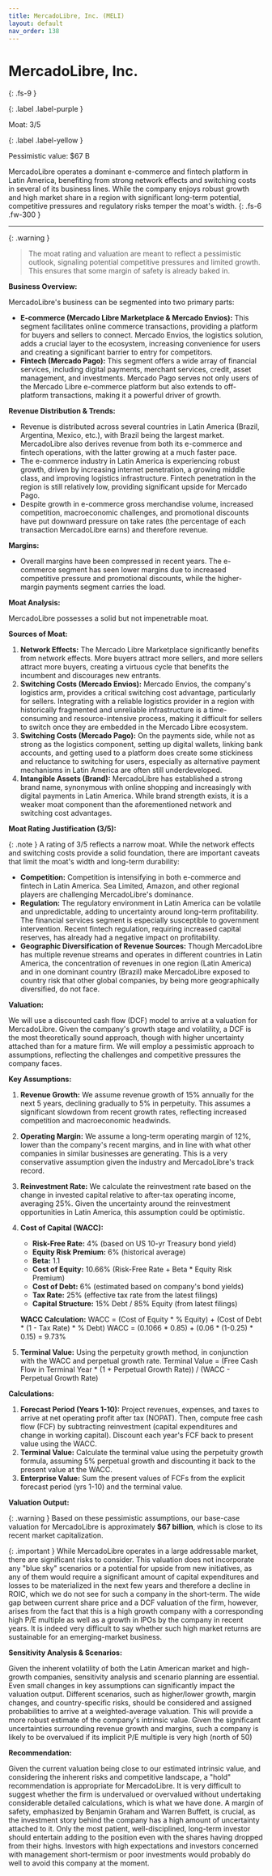 ```yaml
---
title: MercadoLibre, Inc. (MELI)
layout: default
nav_order: 138
---
```


# MercadoLibre, Inc.
{: .fs-9 }

{: .label .label-purple }

Moat: 3/5

{: .label .label-yellow }

Pessimistic value: $67 B

MercadoLibre operates a dominant e-commerce and fintech platform in Latin America, benefiting from strong network effects and switching costs in several of its business lines.  While the company enjoys robust growth and high market share in a region with significant long-term potential, competitive pressures and regulatory risks temper the moat's width.
{: .fs-6 .fw-300 }

---

{: .warning } 
>The moat rating and valuation are meant to reflect a pessimistic outlook, signaling potential competitive pressures and limited growth. This ensures that some margin of safety is already baked in.


**Business Overview:**

MercadoLibre's business can be segmented into two primary parts:

* **E-commerce (Mercado Libre Marketplace & Mercado Envios):** This segment facilitates online commerce transactions, providing a platform for buyers and sellers to connect. Mercado Envios, the logistics solution, adds a crucial layer to the ecosystem, increasing convenience for users and creating a significant barrier to entry for competitors.
* **Fintech (Mercado Pago):** This segment offers a wide array of financial services, including digital payments, merchant services, credit, asset management, and investments. Mercado Pago serves not only users of the Mercado Libre e-commerce platform but also extends to off-platform transactions, making it a powerful driver of growth.

**Revenue Distribution & Trends:**

* Revenue is distributed across several countries in Latin America (Brazil, Argentina, Mexico, etc.), with Brazil being the largest market.  MercadoLibre also derives revenue from both its e-commerce and fintech operations, with the latter growing at a much faster pace.
* The e-commerce industry in Latin America is experiencing robust growth, driven by increasing internet penetration, a growing middle class, and improving logistics infrastructure. Fintech penetration in the region is still relatively low, providing significant upside for Mercado Pago.
* Despite growth in e-commerce gross merchandise volume, increased competition, macroeconomic challenges, and promotional discounts have put downward pressure on take rates (the percentage of each transaction MercadoLibre earns) and therefore revenue.

**Margins:**

* Overall margins have been compressed in recent years. The e-commerce segment has seen lower margins due to increased competitive pressure and promotional discounts, while the higher-margin payments segment carries the load.

**Moat Analysis:**

MercadoLibre possesses a solid but not impenetrable moat.

**Sources of Moat:**

1. **Network Effects:** The Mercado Libre Marketplace significantly benefits from network effects.  More buyers attract more sellers, and more sellers attract more buyers, creating a virtuous cycle that benefits the incumbent and discourages new entrants.
2. **Switching Costs (Mercado Envios):**  Mercado Envios, the company's logistics arm, provides a critical switching cost advantage, particularly for sellers. Integrating with a reliable logistics provider in a region with historically fragmented and unreliable infrastructure is a time-consuming and resource-intensive process, making it difficult for sellers to switch once they are embedded in the Mercado Libre ecosystem.
3. **Switching Costs (Mercado Pago):**  On the payments side, while not as strong as the logistics component, setting up digital wallets, linking bank accounts, and getting used to a platform does create some stickiness and reluctance to switching for users, especially as alternative payment mechanisms in Latin America are often still underdeveloped.
4. **Intangible Assets (Brand):** MercadoLibre has established a strong brand name, synonymous with online shopping and increasingly with digital payments in Latin America.  While brand strength exists, it is a weaker moat component than the aforementioned network and switching cost advantages.

**Moat Rating Justification (3/5):**

{: .note }  A rating of 3/5 reflects a narrow moat. While the network effects and switching costs provide a solid foundation, there are important caveats that limit the moat's width and long-term durability:

* **Competition:**  Competition is intensifying in both e-commerce and fintech in Latin America. Sea Limited, Amazon, and other regional players are challenging MercadoLibre's dominance. 
* **Regulation:**  The regulatory environment in Latin America can be volatile and unpredictable, adding to uncertainty around long-term profitability. The financial services segment is especially susceptible to government intervention. Recent fintech regulation, requiring increased capital reserves, has already had a negative impact on profitability.
* **Geographic Diversification of Revenue Sources:** Though MercadoLibre has multiple revenue streams and operates in different countries in Latin America, the concentration of revenues in one region (Latin America) and in one dominant country (Brazil) make MercadoLibre exposed to country risk that other global companies, by being more geographically diversified, do not face.



**Valuation:**

We will use a discounted cash flow (DCF) model to arrive at a valuation for MercadoLibre.  Given the company's growth stage and volatility, a DCF is the most theoretically sound approach, though with higher uncertainty attached than for a mature firm. We will employ a pessimistic approach to assumptions, reflecting the challenges and competitive pressures the company faces.

**Key Assumptions:**

1. **Revenue Growth:** We assume revenue growth of 15% annually for the next 5 years, declining gradually to 5% in perpetuity. This assumes a significant slowdown from recent growth rates, reflecting increased competition and macroeconomic headwinds.
2. **Operating Margin:** We assume a long-term operating margin of 12%, lower than the company's recent margins, and in line with what other companies in similar businesses are generating. This is a very conservative assumption given the industry and MercadoLibre's track record.
3. **Reinvestment Rate:**  We calculate the reinvestment rate based on the change in invested capital relative to after-tax operating income, averaging 25%. Given the uncertainty around the reinvestment opportunities in Latin America, this assumption could be optimistic.
4. **Cost of Capital (WACC):**

    * **Risk-Free Rate:** 4% (based on US 10-yr Treasury bond yield)
    * **Equity Risk Premium:** 6% (historical average)
    * **Beta:** 1.1
    * **Cost of Equity:** 10.66% (Risk-Free Rate + Beta * Equity Risk Premium)
    * **Cost of Debt:** 6% (estimated based on company's bond yields)
    * **Tax Rate:** 25% (effective tax rate from the latest filings)
    * **Capital Structure:** 15% Debt / 85% Equity (from latest filings)

    **WACC Calculation:**
    WACC = (Cost of Equity * % Equity) + (Cost of Debt * (1 - Tax Rate) * % Debt)
    WACC = (0.1066 * 0.85) + (0.06 * (1-0.25) * 0.15) = 9.73%

5. **Terminal Value:**  Using the perpetuity growth method, in conjunction with the WACC and perpetual growth rate.
Terminal Value = (Free Cash Flow in Terminal Year * (1 + Perpetual Growth Rate)) / (WACC - Perpetual Growth Rate)


**Calculations:**

1. **Forecast Period (Years 1-10):**  Project revenues, expenses, and taxes to arrive at net operating profit after tax (NOPAT). Then, compute free cash flow (FCF) by subtracting reinvestment (capital expenditures and change in working capital). Discount each year's FCF back to present value using the WACC.
2. **Terminal Value:** Calculate the terminal value using the perpetuity growth formula, assuming 5% perpetual growth and discounting it back to the present value at the WACC.
3. **Enterprise Value:**  Sum the present values of FCFs from the explicit forecast period (yrs 1-10) and the terminal value.


**Valuation Output:**

{: .warning } Based on these pessimistic assumptions, our base-case valuation for MercadoLibre is approximately **$67 billion**, which is close to its recent market capitalization. 

{: .important } While MercadoLibre operates in a large addressable market, there are significant risks to consider.  This valuation does not incorporate any "blue sky" scenarios or a potential for upside from new initiatives, as any of them would require a significant amount of capital expenditures and losses to be materialized in the next few years and therefore a decline in ROIC, which we do not see for such a company in the short-term. The wide gap between current share price and a DCF valuation of the firm, however, arises from the fact that this is a high growth company with a corresponding high P/E multiple as well as a growth in IPOs by the company in recent years. It is indeed very difficult to say whether such high market returns are sustainable for an emerging-market business.

**Sensitivity Analysis & Scenarios:**

Given the inherent volatility of both the Latin American market and high-growth companies, sensitivity analysis and scenario planning are essential. Even small changes in key assumptions can significantly impact the valuation output.  Different scenarios, such as higher/lower growth, margin changes, and country-specific risks, should be considered and assigned probabilities to arrive at a weighted-average valuation.  This will provide a more robust estimate of the company's intrinsic value. Given the significant uncertainties surrounding revenue growth and margins, such a company is likely to be overvalued if its implicit P/E multiple is very high (north of 50)


**Recommendation:**

Given the current valuation being close to our estimated intrinsic value, and considering the inherent risks and competitive landscape, a "hold" recommendation is appropriate for MercadoLibre.  It is very difficult to suggest whether the firm is undervalued or overvalued without undertaking considerable detailed calculations, which is what we have done.  A margin of safety, emphasized by Benjamin Graham and Warren Buffett, is crucial, as the investment story behind the company has a high amount of uncertainty attached to it. Only the most patient, well-disciplined, long-term investor should entertain adding to the position even with the shares having dropped from their highs. Investors with high expectations and investors concerned with management short-termism or poor investments would probably do well to avoid this company at the moment.